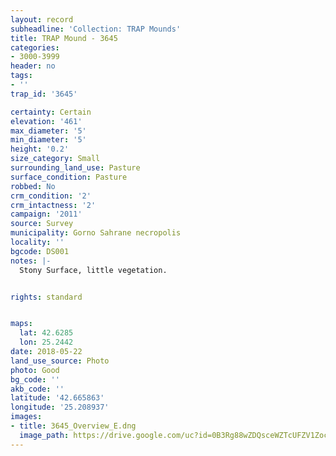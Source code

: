```yaml
---
layout: record
subheadline: 'Collection: TRAP Mounds'
title: TRAP Mound - 3645
categories:
- 3000-3999
header: no
tags:
- ''
trap_id: '3645'

certainty: Certain
elevation: '461'
max_diameter: '5'
min_diameter: '5'
height: '0.2'
size_category: Small
surrounding_land_use: Pasture
surface_condition: Pasture
robbed: No
crm_condition: '2'
crm_intactness: '2'
campaign: '2011'
source: Survey
municipality: Gorno Sahrane necropolis
locality: ''
bgcode: DS001
notes: |-
  Stony Surface, little vegetation.


rights: standard


maps:
  lat: 42.6285
  lon: 25.2442
date: 2018-05-22
land_use_source: Photo
photo: Good
bg_code: ''
akb_code: ''
latitude: '42.665863'
longitude: '25.208937'
images:
- title: 3645_Overview_E.dng
  image_path: https://drive.google.com/uc?id=0B3Rg88wZDQsceWZTcUFZV1Zoc1k
---
```

